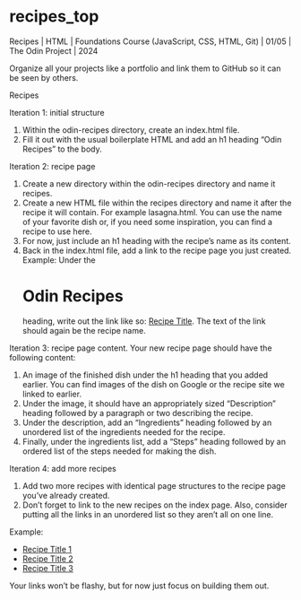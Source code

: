 # recipes_top
Recipes | HTML | Foundations Course (JavaScript, CSS, HTML, Git) | 01/05 | The Odin Project | 2024

Organize all your projects like a portfolio and link them to GitHub so it can be seen by others.

Recipes

Iteration 1: initial structure
  1. Within the odin-recipes directory, create an index.html file.
  2. Fill it out with the usual boilerplate HTML and add an h1 heading “Odin Recipes” to the body.

Iteration 2: recipe page
  1. Create a new directory within the odin-recipes directory and name it recipes.
  2. Create a new HTML file within the recipes directory and name it after the recipe it will contain. For example lasagna.html. You can use the name of your favorite dish or, if you need some inspiration, you can find a recipe to use here.
  3. For now, just include an h1 heading with the recipe’s name as its content.
  4. Back in the index.html file, add a link to the recipe page you just created. Example: Under the <h1>Odin Recipes</h1> heading, write out the link like so: <a href="recipes/recipename.html">Recipe Title</a>. The text of the link should again be the recipe name.

Iteration 3: recipe page content. Your new recipe page should have the following content:
  1. An image of the finished dish under the h1 heading that you added earlier. You can find images of the dish on Google or the recipe site we linked to earlier.
  2. Under the image, it should have an appropriately sized “Description” heading followed by a paragraph or two describing the recipe.
  3. Under the description, add an “Ingredients” heading followed by an unordered list of the ingredients needed for the recipe.
  4. Finally, under the ingredients list, add a “Steps” heading followed by an ordered list of the steps needed for making the dish.

Iteration 4: add more recipes
  1. Add two more recipes with identical page structures to the recipe page you’ve already created.
  2. Don’t forget to link to the new recipes on the index page. Also, consider putting all the links in an unordered list so they aren’t all on one line.

Example:

 <ul>
    <li><a href="recipes/yourrecipe.html">Recipe Title 1</a></li>
    <li><a href="recipes/yourrecipe.html">Recipe Title 2</a></li>
    <li><a href="recipes/yourrecipe.html">Recipe Title 3</a></li>
  </ul>

Your links won’t be flashy, but for now just focus on building them out.



